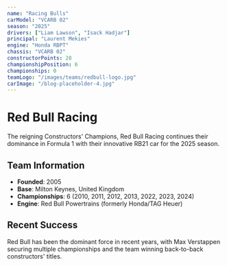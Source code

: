 ```yaml
---
name: "Racing Bulls"
carModel: "VCARB 02"
season: "2025"
drivers: ["Liam Lawson", "Isack Hadjar"]
principal: "Laurent Mekies"
engine: "Honda RBPT"
chassis: "VCARB 02"
constructorPoints: 28
championshipPosition: 6
championships: 0
teamLogo: "/images/teams/redbull-logo.jpg"
carImage: "/blog-placeholder-4.jpg"
---
```


# Red Bull Racing

The reigning Constructors' Champions, Red Bull Racing continues their dominance in Formula 1 with their innovative RB21 car for the 2025 season.

## Team Information

- **Founded**: 2005
- **Base**: Milton Keynes, United Kingdom
- **Championships**: 6 (2010, 2011, 2012, 2013, 2022, 2023, 2024)
- **Engine**: Red Bull Powertrains (formerly Honda/TAG Heuer)

## Recent Success

Red Bull has been the dominant force in recent years, with Max Verstappen securing multiple championships and the team winning back-to-back constructors' titles.
